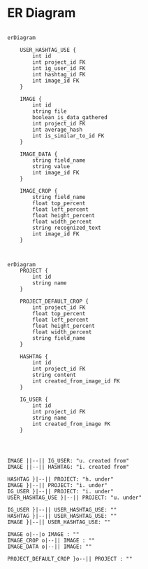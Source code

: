 # ER Diagram

````mermaid

erDiagram
    
    USER_HASHTAG_USE {
        int id
        int project_id FK
        int ig_user_id FK
        int hashtag_id FK
        int image_id FK
    }
    
    IMAGE {
        int id
        string file
        boolean is_data_gathered 
        int project_id FK
        int average_hash
        int is_similar_to_id FK
    }
    
    IMAGE_DATA {
        string field_name
        string value
        int image_id FK
    }
    
    IMAGE_CROP {
        string field_name
        float top_percent
        float left_percent
        float height_percent
        float width_percent
        string recognized_text
        int image_id FK
    }
    

````




````mermaid

erDiagram
    PROJECT {
        int id
        string name
    }
    
    PROJECT_DEFAULT_CROP {
        int project_id FK
        float top_percent
        float left_percent
        float height_percent
        float width_percent
        string field_name
    }
    
    HASHTAG {
        int id
        int project_id FK
        string content
        int created_from_image_id FK
    }

    IG_USER {
        int id
        int project_id FK
        string name
        int created_from_image FK
    }
    
    
    

````


    IMAGE ||--|| IG_USER: "u. created from"
    IMAGE ||--|| HASHTAG: "i. created from"
    
    HASHTAG }|--|| PROJECT: "h. under"
    IMAGE }|--|| PROJECT: "i. under"
    IG_USER }|--|| PROJECT: "i. under"
    USER_HASHTAG_USE }|--|| PROJECT: "u. under"
    
    IG_USER }|--|| USER_HASHTAG_USE: ""
    HASHTAG }|--|| USER_HASHTAG_USE: ""
    IMAGE }|--|| USER_HASHTAG_USE: ""
    
    IMAGE o|--|o IMAGE : ""
    IMAGE_CROP o|--|| IMAGE : ""
    IMAGE_DATA o|--|| IMAGE: ""
    
    PROJECT_DEFAULT_CROP }o--|| PROJECT : ""